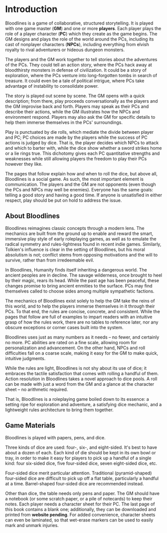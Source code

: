 # Introduction

Bloodlines is a game of collaborative, structured storytelling. It is played with one game master (**GM**) and one or more
**players**. Each player plays the role of a player character (**PC**) which
they create as the game begins. The GM designs and plays the role of the world
around the PCs, including its cast of nonplayer characters (**NPCs**),
including everything from elvish royalty to rival adventurers or hideous
dungeon monsters.

The players and the GM work together to tell stories about the adventures of
the PCs. They could tell an action story, where the PCs hack away at
bloodthirsty monsters in defense of civilization. It could be a story of
exploration, where the PCs venture into long-forgotten tombs in search of
treasure. It could even be a tale of political intrigue, where PCs take
advantage of instability to consolidate power.

The story is played out scene by scene. The GM opens with a quick description;
from there, play proceeds conversationally as the players and the GM improvise
back and forth. Players may speak as their PCs and describe their actions,
while the GM illustrates how the NPCs and environment respond. Players may
also ask the GM for specific details to help them immerse themselves in the
PCs' surroundings.

Play is punctuated by die rolls, which mediate the divide between player and
PC; PC choices are made by the players while the success of PC actions is
judged by dice. That is, the player decides which NPCs to attack and which to
barter with, while the dice show whether a sword strikes home or a lie rings
true. This dichotomy gives each PC quantitative strengths and weaknesses while
still allowing players the freedom to play their PCs however they like.

The pages that follow explain how and when to roll the dice, but
above all, Bloodlines is a social game. As such, the most important element is
communication. The players and the GM are not opponents (even though the PCs
and NPCs may well be enemies). Everyone has the same goals: telling a good
story and having a good time. If anyone is unsatisfied in either respect, play
should be put on hold to address the issue.

## About Bloodlines

Bloodlines reimagines classic concepts through a modern lens. The mechanics
are built from the ground up to enable and reward the smart, immersive play
style of early roleplaying games, as well as to emulate the radical symmetry and rules-lightness found in recent indie games. Similarly, Tolkien's influence is clear in the setting of
Bloodlines, but his moral absolutism is not; conflict stems from opposing
motivations and the will to survive, rather than from irredeemable evil.

In Bloodlines, Humanity finds itself inheriting a dangerous world. The ancient
peoples are in decline. The savage wilderness, once brought to heel by their
magic, rears its head. While the past age has been peaceful, these changes
promise to bring ancient enmities to the surface. PCs may find themselves
called to choose sides among multiple sympathetic factions.

The mechanics of Bloodlines exist solely to help the GM take the reins of this
world, and to help the players immerse themselves in it through their PCs. To
that end, the rules are concise, concrete, and consistent. While the pages
that follow are full of examples to impart readers with an intuitive grasp of
how the rules work, there are no tables to reference later, nor any obscure
exceptions or corner cases built into the system.

Bloodlines uses just as many numbers as it needs – no fewer, and certainly no
more. PC abilities are rated on a fine scale, allowing room
for personalization and advancement. On the other hand, NPCs and roll
difficulties fall on a coarse scale, making it easy for the GM to make quick,
intuitive judgments.

While the rules are light, Bloodlines is not shy about its use of dice; it
embraces the tactile satisfaction that comes with rolling a handful of them.
Action resolution in Bloodlines takes a novel approach to dice pools. A roll
can be made with just a word from the GM and a glance at the character sheet –
no arithmetic required.

That is, Bloodlines is a roleplaying game boiled down to its essence: a
setting ripe for exploration and adventure, a satisfying dice mechanic, and a lightweight rules architecture to bring them together.

## Game Materials

Bloodlines is played with papers, pens, and dice. 

Three kinds of dice are used: four-, six-, and eight-sided. It's best to have about a dozen of each. Each kind of die should be kept in its own bowl or tray, in order to make it easy for players to pick up a handful of a single kind: four six-sided dice, five four-sided dice, seven eight-sided dice, etc. 

Four-sided dice merit particular attention. Traditional (pyramid-shaped) four-sided dice are difficult to pick up off a flat table, particularly a handful at a time. Barrel-shaped four-sided dice are recommended instead. 

Other than dice, the table needs only pens and paper. The GM should have a notebook (or some scratch paper, or a pile of notecards) to keep their notes. Each player needs a character sheet for their PC. The last page of this book contains a blank one; additionally, they can be downloaded and printed from **website pending**. For added convenience, character sheets can even be laminated, so that wet-erase markers can be used to easily mark and unmark injuries.
